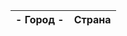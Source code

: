 <!doctype html>
<html lang="ru">

<head>
  <meta charset="UTF-8">
  <meta http-equiv="Pragma" content="no-cache">
  <script type="text/javascript" src="https://code.jquery.com/jquery-3.1.1.min.js"></script>  
</head>
    
<body>
<script>
let response = await fetch("https://study.ps-gkh.ru/v8_nn_zhkh20_study/hs/api/v1/ping/");
if (response.ok) { // если HTTP-статус в диапазоне 200-299
  // получаем тело ответа (см. про этот метод ниже)
  let json = await response.text();
} else {
  alert("Ошибка HTTP: " + response.status);
}; 
 </script>
  
  
<table id="table">
    <thead>
        <tr>
            <th> - Город - </th>
            <th>Страна</th>
        </tr>
    </thead>
    <tbody>
    </tbody>
</table>

<script>
$(document).ready(function(){
    $('body').append('<br/>4 Этот текст добавлен с помощью полного jQuery');
});
</script>

</body>

